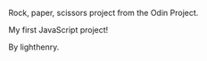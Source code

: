 Rock, paper, scissors project from the Odin Project. 

My first JavaScript project! 

By lighthenry.